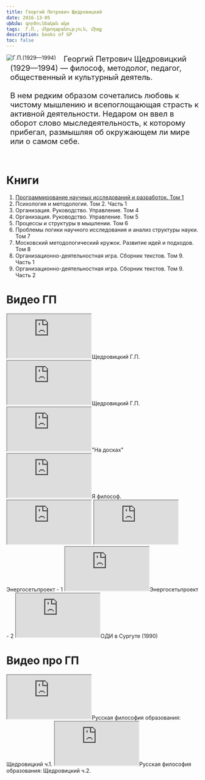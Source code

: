 ```yaml
---
title: Георгий Петрович Щедровицкий
date: 2016-13-05
սխեմա: գործունեական ակտ
tags:  Г.П., մեթոդաբանություն, միտք
description: books of GP
toc: false
---
```


<div>
<img style="float:left;display:inline-block; margin-right: 20px;" title="Георгий Петрович Щедровицкий (1929—1994)" alt="Г.П.(1929—1994)" src="../../../images/gp.jpg">

<span style="display:block;font-size: 15pt; margin-left: 10px;">
Георгий Петрович Щедровицкий (1929—1994) — философ, методолог, педагог, общественный и культурный деятель.
<br><br>
В нем редким образом сочетались любовь к чистому мышлению и всепоглощающая страсть к активной деятельности. Недаром он ввел в оборот слово мыследеятельность, к которому прибегал, размышляя об окружающем ли мире или о самом себе.
</span>
</div>

<br>
<br>


# Книги
1. [Программирование научных исследований и разработок. Том 1]()
2. Психология и методология. Том 2. Часть 1
3. Организация. Руководство. Управление. Том 4
4. Организация. Руководство. Управление. Том 5
5. Процессы и структуры в мышлении. Том 6
6. Проблемы логики научного исследования и анализ структуры науки. Том 7
7. Московский методологический кружок. Развитие идей и подходов. Том 8
8. Организационно-деятельностная игра. Сборник текстов. Том 9. Часть 1
9. Организационно-деятельностная игра. Сборник текстов. Том 9. Часть 2

# Видео ГП
 <iframe width="220" height="115"
src="https://www.youtube.com/embed/iT1qBv1-zrA">
</iframe>Щедровицкий Г.П.

 <iframe width="220" height="115"
src="https://www.youtube.com/embed/MyAwovIsz-w">
</iframe>Щедровицкий Г.П.

 <iframe width="220" height="115"
src="https://www.youtube.com/embed/zk2L2e_Evsw">
</iframe>"На досках"

 <iframe width="220" height="115"
src="https://www.youtube.com/embed/hPDgI4_xDD4">
</iframe>Я философ.

 <iframe width="220" height="115"
src="https://www.youtube.com/embed/Uf27-SkOhPk">
</iframe>

 <iframe width="220" height="115"
src="https://www.youtube.com/embed/YcwjZjxSCMI">
</iframe>Энергосетьпроект - 1

 <iframe width="220" height="115"
src="https://www.youtube.com/embed/m5_W0uDfqw4">
</iframe>Энергосетьпроект - 2


 <iframe width="220" height="115"
src="https://www.youtube.com/embed/cSV0lenVpJo">
</iframe>ОДИ в Сургуте (1990)


# Видео про ГП

 <iframe width="220" height="115"
src="https://www.youtube.com/embed/lLWarzwYOi4">
</iframe>Русская философия образования: Щедровицкий ч.1.

 <iframe width="220" height="115"
src="https://www.youtube.com/embed/Z_dzIPZvQWU">
</iframe>Русская философия образования: Щедровицкий ч.2.

